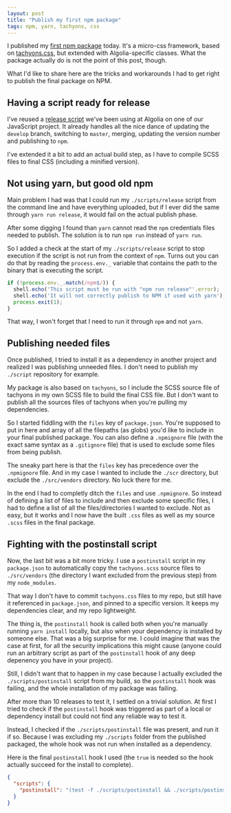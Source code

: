 ```yaml
---
layout: post
title: "Publish my first npm package"
tags: npm, yarn, tachyons, css
---
```


I published my [first npm package][1] today. It's a micro-css framework, based
on [tachyons.css][2], but extended with Algolia-specific classes. What the
package actually do is not the point of this post, though.

What I'd like to share here are the tricks and workarounds I had to get right to
publish the final package on NPM.

## Having a script ready for release

I've reused a [release script][3] we've been using at Algolia on one of our
JavaScript project. It already handles all the nice dance of updating the
`develop` branch, switching to `master`, merging, updating the version number
and publishing to `npm`.

I've extended it a bit to add an actual build step, as I have to compile SCSS
files to final CSS (including a minified version).

## Not using yarn, but good old npm

Main problem I had was that I could run my `./scripts/release` script from the
command line and have everything uploaded, but if I ever did the same through
`yarn run release`, it would fail on the actual publish phase.

After some digging I found than `yarn` cannot read the `npm` credentials files
needed to publish. The solution is to run `npm run` instead of `yarn run`.

So I added a check at the start of my `./scripts/release` script to stop
execution if the script is not run from the context of `npm`. Turns out you can
do that by reading the `process.env._` variable that contains the path to the
binary that is executing the script.

```javascript
if (!process.env._.match(/npm$/)) {
  shell.echo('This script must be run with "npm run release"'.error);
  shell.echo('It will not correctly publish to NPM if used with yarn');
  process.exit(1);
}
```

That way, I won't forget that I need to run it through `npm` and not `yarn`.

## Publishing needed files

Once published, I tried to install it as a dependency in
another project and realized I was publishing unneeded files. I don't
need to publish my `./script` repository for example.

My package is also based on `tachyons`, so I include the SCSS source file of
tachyons in my own SCSS file to build the final CSS file. But I don't want to
publish all the sources files of tachyons when you're pulling my dependencies.

So I started fiddling with the `files` key of `package.json`. You're supposed to
put in here and array of all the filepaths (as globs) you'd like to include in
your final published package. You can also define a `.npmignore` file (with the
exact same syntax as a `.gitignore` file) that is used to exclude some files
from being publish.

The sneaky part here is that the `files` key has precedence over the
`.npmignore` file. And in my case I wanted to include the `./scr` directory, but
exclude the `./src/vendors` directory. No luck there for me.

In the end I had to completly ditch the `files` and use `.npmignore`. So instead
of defining a list of files to include and then exclude some specific files,
I had to define a list of all the files/directories I wanted to exclude. Not as
easy, but it works and I now have the built `.css` files as well as my source
`.scss` files in the final package.

## Fighting with the postinstall script

Now, the last bit was a bit more tricky. I use a `postinstall` script in
my `package.json` to automatically copy the `tachyons.scss` source files to
`./src/vendors` (the directory I want excluded from the previous step) from my
`node_modules`.

That way I don't have to commit `tachyons.css` files to my repo, but still have
it referenced in `package.json`, and pinned to a specific version. It keeps my
dependencies clear, and my repo lightweight.

The thing is, the `postinstall` hook is called both when you're manually running
`yarn install` locally, but also when your dependency is installed by someone
else. That was a big surprise for me. I could imagine that was the case at
first, for all the security implications this might cause (anyone could run an
arbitrary script as part of the `postinstall` hook of any deep depenency you
have in your project).

Still, I didn't want that to happen in my case because I actually excluded the
`./scripts/postinstall` script from my build, so the `postinstall` hook was
failing, and the whole installation of my package was failing.

After more than 10 releases to test it, I settled on a trivial solution.  At
first I tried to check if the `postinstall` hook was triggered as part of
a local or dependency install but could not find any reliable way to test it.

Instead, I checked if the `./scripts/postinstall` file was present, and run it
if so. Because I was excluding my `./scripts` folder from the published
packaged, the whole hook was not run when installed as a dependency.

Here is the final `postinstall` hook I used (the `true` is needed so the hook
actually succeed for the install to complete).

```json
{
  "scripts": {
    "postinstall": "(test -f ./scripts/postinstall && ./scripts/postinstall) || true"
  }
}
```


[1]: https://yarnpkg.com/en/package/tachyons-algolia
[2]: http://tachyons.io/
[3]: https://github.com/algolia/algoliasearch-helper-js/blob/develop/scripts/release.js
